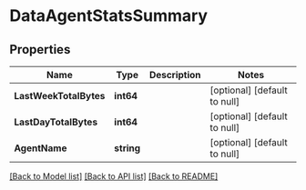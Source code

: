 # DataAgentStatsSummary

## Properties
Name | Type | Description | Notes
------------ | ------------- | ------------- | -------------
**LastWeekTotalBytes** | **int64** |  | [optional] [default to null]
**LastDayTotalBytes** | **int64** |  | [optional] [default to null]
**AgentName** | **string** |  | [optional] [default to null]

[[Back to Model list]](../README.md#documentation-for-models) [[Back to API list]](../README.md#documentation-for-api-endpoints) [[Back to README]](../README.md)

